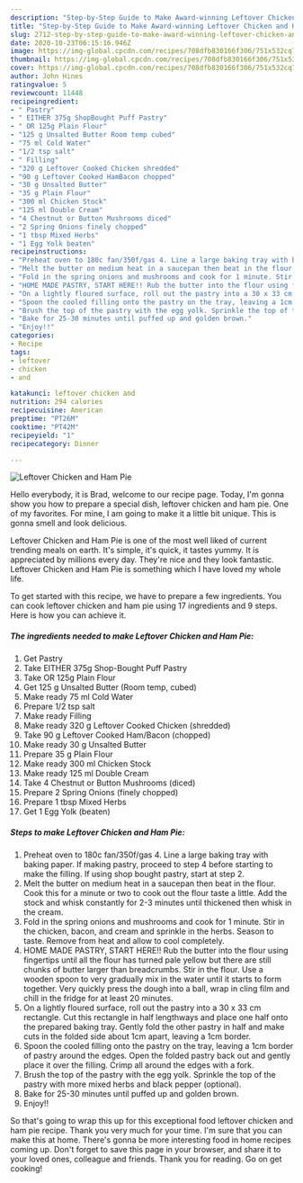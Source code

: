 ```yaml
---
description: "Step-by-Step Guide to Make Award-winning Leftover Chicken and Ham Pie"
title: "Step-by-Step Guide to Make Award-winning Leftover Chicken and Ham Pie"
slug: 2712-step-by-step-guide-to-make-award-winning-leftover-chicken-and-ham-pie
date: 2020-10-23T06:15:16.946Z
image: https://img-global.cpcdn.com/recipes/708dfb830166f306/751x532cq70/leftover-chicken-and-ham-pie-recipe-main-photo.jpg
thumbnail: https://img-global.cpcdn.com/recipes/708dfb830166f306/751x532cq70/leftover-chicken-and-ham-pie-recipe-main-photo.jpg
cover: https://img-global.cpcdn.com/recipes/708dfb830166f306/751x532cq70/leftover-chicken-and-ham-pie-recipe-main-photo.jpg
author: John Hines
ratingvalue: 5
reviewcount: 11448
recipeingredient:
- " Pastry"
- " EITHER 375g ShopBought Puff Pastry"
- " OR 125g Plain Flour"
- "125 g Unsalted Butter Room temp cubed"
- "75 ml Cold Water"
- "1/2 tsp salt"
- " Filling"
- "320 g Leftover Cooked Chicken shredded"
- "90 g Leftover Cooked HamBacon chopped"
- "30 g Unsalted Butter"
- "35 g Plain Flour"
- "300 ml Chicken Stock"
- "125 ml Double Cream"
- "4 Chestnut or Button Mushrooms diced"
- "2 Spring Onions finely chopped"
- "1 tbsp Mixed Herbs"
- "1 Egg Yolk beaten"
recipeinstructions:
- "Preheat oven to 180c fan/350f/gas 4. Line a large baking tray with baking paper. If making pastry, proceed to step 4 before starting to make the filling. If using shop bought pastry, start at step 2."
- "Melt the butter on medium heat in a saucepan then beat in the flour. Cook this for a minute or two to cook out the flour taste a little. Add the stock and whisk constantly for 2-3 minutes until thickened then whisk in the cream."
- "Fold in the spring onions and mushrooms and cook for 1 minute. Stir in the chicken, bacon, and cream and sprinkle in the herbs. Season to taste. Remove from heat and allow to cool completely."
- "HOME MADE PASTRY, START HERE!! Rub the butter into the flour using fingertips until all the flour has turned pale yellow but there are still chunks of butter larger than breadcrumbs. Stir in the flour. Use a wooden spoon to very gradually mix in the water until it starts to form together. Very quickly press the dough into a ball, wrap in cling film and chill in the fridge for at least 20 minutes."
- "On a lightly floured surface, roll out the pastry into a 30 x 33 cm rectangle. Cut this rectangle in half lengthways and place one half onto the prepared baking tray. Gently fold the other pastry in half and make cuts in the folded side about 1cm apart, leaving a 1cm border."
- "Spoon the cooled filling onto the pastry on the tray, leaving a 1cm border of pastry around the edges. Open the folded pastry back out and gently place it over the filling. Crimp all around the edges with a fork."
- "Brush the top of the pastry with the egg yolk. Sprinkle the top of the pastry with more mixed herbs and black pepper (optional)."
- "Bake for 25-30 minutes until puffed up and golden brown."
- "Enjoy!!"
categories:
- Recipe
tags:
- leftover
- chicken
- and

katakunci: leftover chicken and 
nutrition: 294 calories
recipecuisine: American
preptime: "PT26M"
cooktime: "PT42M"
recipeyield: "1"
recipecategory: Dinner

---
```



![Leftover Chicken and Ham Pie](https://img-global.cpcdn.com/recipes/708dfb830166f306/751x532cq70/leftover-chicken-and-ham-pie-recipe-main-photo.jpg)

Hello everybody, it is Brad, welcome to our recipe page. Today, I'm gonna show you how to prepare a special dish, leftover chicken and ham pie. One of my favorites. For mine, I am going to make it a little bit unique. This is gonna smell and look delicious.

Leftover Chicken and Ham Pie is one of the most well liked of current trending meals on earth. It's simple, it's quick, it tastes yummy. It is appreciated by millions every day. They're nice and they look fantastic. Leftover Chicken and Ham Pie is something which I have loved my whole life.




To get started with this recipe, we have to prepare a few ingredients. You can cook leftover chicken and ham pie using 17 ingredients and 9 steps. Here is how you can achieve it.

<!--inarticleads1-->

##### The ingredients needed to make Leftover Chicken and Ham Pie:

1. Get  Pastry
1. Take  EITHER 375g Shop-Bought Puff Pastry
1. Take  OR 125g Plain Flour
1. Get 125 g Unsalted Butter (Room temp, cubed)
1. Make ready 75 ml Cold Water
1. Prepare 1/2 tsp salt
1. Make ready  Filling
1. Make ready 320 g Leftover Cooked Chicken (shredded)
1. Take 90 g Leftover Cooked Ham/Bacon (chopped)
1. Make ready 30 g Unsalted Butter
1. Prepare 35 g Plain Flour
1. Make ready 300 ml Chicken Stock
1. Make ready 125 ml Double Cream
1. Take 4 Chestnut or Button Mushrooms (diced)
1. Prepare 2 Spring Onions (finely chopped)
1. Prepare 1 tbsp Mixed Herbs
1. Get 1 Egg Yolk (beaten)




<!--inarticleads2-->

##### Steps to make Leftover Chicken and Ham Pie:

1. Preheat oven to 180c fan/350f/gas 4. Line a large baking tray with baking paper. If making pastry, proceed to step 4 before starting to make the filling. If using shop bought pastry, start at step 2.
1. Melt the butter on medium heat in a saucepan then beat in the flour. Cook this for a minute or two to cook out the flour taste a little. Add the stock and whisk constantly for 2-3 minutes until thickened then whisk in the cream.
1. Fold in the spring onions and mushrooms and cook for 1 minute. Stir in the chicken, bacon, and cream and sprinkle in the herbs. Season to taste. Remove from heat and allow to cool completely.
1. HOME MADE PASTRY, START HERE!! Rub the butter into the flour using fingertips until all the flour has turned pale yellow but there are still chunks of butter larger than breadcrumbs. Stir in the flour. Use a wooden spoon to very gradually mix in the water until it starts to form together. Very quickly press the dough into a ball, wrap in cling film and chill in the fridge for at least 20 minutes.
1. On a lightly floured surface, roll out the pastry into a 30 x 33 cm rectangle. Cut this rectangle in half lengthways and place one half onto the prepared baking tray. Gently fold the other pastry in half and make cuts in the folded side about 1cm apart, leaving a 1cm border.
1. Spoon the cooled filling onto the pastry on the tray, leaving a 1cm border of pastry around the edges. Open the folded pastry back out and gently place it over the filling. Crimp all around the edges with a fork.
1. Brush the top of the pastry with the egg yolk. Sprinkle the top of the pastry with more mixed herbs and black pepper (optional).
1. Bake for 25-30 minutes until puffed up and golden brown.
1. Enjoy!!




So that's going to wrap this up for this exceptional food leftover chicken and ham pie recipe. Thank you very much for your time. I'm sure that you can make this at home. There's gonna be more interesting food in home recipes coming up. Don't forget to save this page in your browser, and share it to your loved ones, colleague and friends. Thank you for reading. Go on get cooking!
